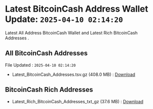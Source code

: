 # Latest BitcoinCash Address Wallet Update: `2025-04-10 02:14:20`

Latest All Address BitcoinCash Wallet and Latest Rich BitcoinCash Addresses .

## All BitcoinCash Addresses

File Updated : `2025-04-10 02:14:20`

- Latest_BitcoinCash_Addresses.tsv.gz (408.0 MB) : [Download](https://github.com/Pymmdrza/Rich-Address-Wallet/releases/tag/BitcoinCash)

## BitcoinCash Rich Addresses

- Latest_Rich_BitcoinCash_Addresses_txt_gz (37.6 MB) : [Download](https://github.com/Pymmdrza/Rich-Address-Wallet/releases/tag/BitcoinCash)
